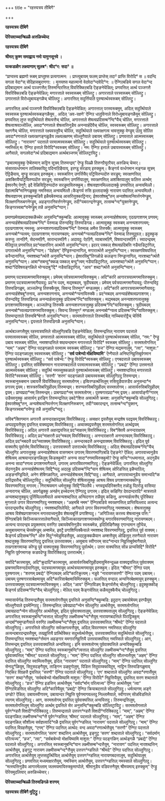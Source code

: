 +++
title = "रहस्यत्रय तीबिगै"

+++


**रहस्यत्रय दीबिगै**

**पॆरियवाच्चान्बिळ्ळै अरुळिच्चॆय्द**

**रहस्यत्रय दीबिगै**

**श्रीमत् क्रुष्ण समाह्वाय नमो यामुनसूनवे ।**

**यत्कडाक्षैग लक्ष्याणाम् सुलब⁴: श्रीद⁴र: सदा³ ॥**



“प्राप्यस्य ब्रह्मणो रूबम् प्राप्तुश्स प्रत्यगात्मन: । प्राप्त्युबायम् फलम् प्राप्तेस् तदा² प्राप्ति विरोदि⁴ स ॥ वदन्दि सगला वेदा³स् सेदिहासबुराणगा: । मुनयश्स महात्मानो वेदवेदा³न्दवेदि³न: ॥ ऎन्गिऱबडिये सगल वेदा³न्द प्रदिबाद्यमान अर्त्थ पञ्जगत्तैत् तिरुमन्दिरत्तिल् विवरिक्किऱबडि ऎङ्ङनेयॆन्निल्; प्रणवत्तिल् अर्त्थ पञ्जगत्तै विवरिक्किऱबडि ऎङ्ङनेयॆन्निल्; मगारत्ताले स्वस्वरूबम् सॊल्लिट्रु। अगारत्ताले परस्वरूबम् सॊल्लिट्रु। उगारत्ताले विरोध्युबायङ्गळैच् चॊल्लिट्रु। अगारत्तिल् सदुर्त्तियाले पुरुषार्त्थस्वरूबम् सॊल्लिट्रु।

अगारत्तिल् अर्त्थ पञ्जगत्तै विवरिक्किऱबडि ऎङ्ङनेयॆन्निल्: अगारत्ताल् परस्वरूबमुम्, अदिल् सदुर्त्थियाले स्वस्वरूब पुरुषार्त्थस्वरूबङ्गळैयुम् , अदिल् ‘अव-रक्षणे’ ऎन्गिऱ धातुविनाले विरोध्युबायङ्गळैयुम् सॊल्लिट्रु। प्रणवत्तिल् लुप्त सदुर्त्थियाले शेषत्वत्तैच् चॊल्लि, अगारत्ताले शेषत्वप्रदिसम्ब³न्दि⁴यैच् चॊल्लि, मगारत्ताले शेषत्वाश्रयञ्जॊल्लि, अवदा⁴रणत्ताले शेषत्वत्तिनुडैय अनन्यार्हदैयैच् चॊल्लि, स्वस्वरूबम् सॊल्लिट्रु। अगारत्ताले रक्षगनैच् चॊल्लि, मगारत्ताले रक्ष्यवस्तुवैच् चॊल्लि, सदुर्त्थियाले रक्ष्यरक्षगत्व भावत्तुक्कु वेण्डुम् उऱवु सॊल्लि अवदा⁴रणत्ताले रक्ष्यरक्षगङ्गळुडैय लक्ष्यलक्षणम् सॊल्लुगैयाले उबायम् सॊल्लिट्रु। प्रणवत्ताले आत्मस्वरूबम् सॊल्लिट्रु। “नारायण” पदत्ताले परमात्मस्वरूबम् सॊल्लिट्रु। सदुर्त्थियाले पुरुषार्त्थस्वरूबम् सॊल्लिट्रु। नमस्सिल् म: ऎन्गिऱ इत्ताले विरोदि⁴स्वरूबम् सॊल्लिट्रु। नम: ऎन्गिऱ इत्ताले उबायस्वरूबम् सॊल्लिट्रु। आगैयाले, सगलवेदा³र्त्थ प्रदिबाद्यमान अर्त्थबञ्जगम् सॊल्लिट्रायिट्रु।

“इव्वात्मावुक्कु ऎम्बॆरुमान् कट्टिन सूत्रम् तिरुमन्द्रम्” ऎण्ड्रु पिळ्ळै तिरुनऱैयूररैयर् अरुळिच् चॆय्वर्। संसारवर्त्धगमान तालिक्कयिऱु पदिनाऱिऴैयाय्, इरण्डु सरडाय् इरुक्कुम्। कैङ्गर्य वर्त्धगमान मङ्गळ सूत्रम् ऎट्टिऴैयाय्, मूण्ड्रु सरडाय् इरुक्कुम्। स्वरूबत्तिन् उणर्त्तियैप् पट्रियिरुप्पदॊरु सरडुम्; स्वरक्षणत्तिल् अशक्तियैप्पट्रियिरुप्पदॊरु सरडुम्; स्वरूबत्तिन् उणर्त्तियालुम्, स्वरक्षणत्तिल् अशक्तियालुम् फलित्त अर्त्थम् ईश्वरनैप् पेणुगै; इदै वॆळियिट्टिरुप्पदॊरु सरडुमायिरुक्कुम्। शेषत्वज्ञानमिल्लादार्क्कु प्रणवत्तिल् अन्वयमिल्लै। देहात्माबि⁴मानिगळुक्कु नमस्सिल् अन्वयमिल्लै।कैङ्गर्य रुसि इल्लादार्क्कु नारायण पदत्तिल् अन्वयमिल्लै। शेषत्वज्ञानम् इरुक्कुम्बडियै इळैयबॆरुमाळ् आसरित्तुक्काट्टिनार्; ईश्वरशेषबू⁴तन् अन्यशेषत्वनिवर्त्तगनॆण्ड्रुम्, विलक्षणनिरूबगनॆण्ड्रुम्, अहङ्गारनिवर्त्तगनॆण्ड्रुम्, तदी³यबरत्न्द्रनॆण्ड्रुम्, तत्सम्ब³न्द⁴युक्तनॆण्ड्रुम्, किङ्गरस्वबा⁴वनॆण्ड्रुम् तन्नै अनुसन्दि⁴प्पान्।

प्रमाणप्रमेयप्रमादाक्कळैच्चेर अनुसन्दि⁴क्कुम्बडि: आत्मावुक्कु स्वरूबम् अनन्यार्हशेषत्वम्; एदत्प्रगाशगम् प्रणवम्; अनन्यार्हशेषत्वप्रदिसम्ब³न्दि⁴ पॆरुमाळ् पॊरुन्दविट्ट तिरुवडिगळ्। आत्मावुक्कु स्वरूबम् अनन्यशरणत्वम्; एदत्प्रगाशगम् नमस्सु; अनन्यशरणत्वप्रदिसम्ब³न्दि⁴ पॆरुमाळ् अमैत्त तिरुक्कै; आत्मावुक्कु स्वरूबम् अनन्यबो⁴ग्यत्वम्; एदत्प्रगाशगम् नारायणबदम्; अनन्यबो⁴ग्यत्वप्रदिसम्ब³न्दि⁴ पॆरुमाळ् तिरुमुऱुवल्। इदुक्कुक् करुत्तु: तानऱिगै, सेदनमऱिगै, सारान्दरमऱिगै। अदावदु: पेऱऱिगै, व्याबारमऱिगै, विषयान्दरमऱिगै। स्वादन्द्र्यम् मेलिट्टाल् प्रणवत्तिल् प्रद²माक्षरत्तिन् अर्त्थत्तै अनुसन्दि⁴प्पान्। इदरर् पक्कल् शेषत्वप्रदिबत्ति नडैयाडिट्रागिल्, उगारार्त्थत्तै अनुसन्दि⁴प्पान्। “देहोहम्” ऎण्ड्रिरुन्दानागिल्, मगारार्त्थत्तै अनुसन्दि⁴प्पान्। स्वरक्षणविषयत्तिल् करैन्दानागिल्, नमश्शब्दा³र्त्थत्तै अनुसन्दि⁴प्पान्। ईश्वरविबू⁴तिगळोडे कलङ्गा निण्ड्रानागिल्, नारशब्दा³र्त्थत्तै अनुसन्दि⁴प्पान्। आबा⁴सबन्दु⁴क्कळ् पक्कल् बन्दु⁴त्वम् नडैयाडिट्रागिल्, अयनशब्दा³र्त्थत्तै अनुसन्दि⁴प्पान्। शब्दा³दिविषयङ्गळिले भोग्यदाबु³द्दि⁴ नडैयाडिट्रागिल्, “आय” शब्दा³र्त्थत्तै अनुसन्दि⁴प्पान्।

प्रमाणम् पदत्रयात्मगमायिरुक्कुम्। प्रमेयम् पर्वत्रयात्मगमायिरुक्कुम्। अदि⁴कारि आगारत्रयात्मगमायिरुक्कुम्। प्रमाणम् पदत्रयात्मगमागैयावदु: प्रद²म पदम्, मद्यमबदम्, त्रुदीयबदम्। प्रमेयम् पर्वत्रयात्मगमागैयावदु: पॊरुन्दविट्ट तिरुवडिगळुम्, अञ्जलॆण्ड्र तिरुक्कैयुम्, सिवन्द तिरुमुग² मण्डलमुम्। अदि⁴कारि आगारत्रयात्मगमागैयावदु: अनन्यार्हशेषबू⁴तनाय्, अनन्यशरणनाय्, अनन्यबो⁴ग्यनायिरुक्कै। प्रद²मबदम् अनन्यार्हशेषत्वप्रगाशगम्। पॊरुन्दविट्ट तिरुवडिगळ् अनन्यार्हत्वत्तुक्कु प्रदिसम्ब³न्दि⁴यायिरुक्कुम्। मद्यमबदम् अनन्यशरणत्वत्तुक्कु प्रगाशगमायिरुक्कुम्। अञ्जलॆण्ड्र तिरुक्कै अनन्यशरणत्वत्तुक्कु प्रदिसम्ब³न्दि⁴यायिरुक्कुम्। त्रुदीयबदम् अनन्यबो⁴घ्यत्वप्रगाशगमायिरुक्कुम्। सिवन्द तिरुमुग² मण्डलम् अनन्यबो⁴ग्यत्व प्रदिसम्ब³न्दि⁴यायिरुक्कुम्। तिरुमन्द्रत्ताले तिरुवबि⁴षेगत्तै अनुसन्दि⁴प्पान्। सरमश्लोगत्ताले तिरुमार्बिल् नाच्चियारोट्टैच् चेर्त्तियै अनुसन्दि⁴प्पान्। द्वयत्ताले तिरुवडिगळै अनुसन्दि⁴प्पान्।

अर्त्थबञ्जगत्तैयुम् रहस्यत्रयत्तिले सॊल्लुगिऱबडि ऎङ्ङनेयॆन्निल्: तिरुमन्द्रत्तिल् नारायण पदत्ताले परमात्वस्वरूबम् सॊल्लि, प्रणवत्ताले आत्मस्वरूबम् सॊल्लि, सदुर्त्थियाले पुरुषार्त्थस्वरूबम् सॊल्लि, “नम:” ऎण्ड्रु उबाय स्वरूबम् सॊल्लि, नमश्शप्दत्तिले षष्ठ्यन्दमान मगारत्ताले विरोदि⁴ स्वरूबम् सॊल्लिट्रु। सरमश्लोगत्तिल् “माम्” “अहम्” ऎन्गिऱ पदङ्गळाले परमात्म स्वरूबम् सॊल्लिट्रु। “व्रज” ऎन्गिऱ मद्यमनालुम्, “त्वा”, “माशुस:” ऎन्गिऱ पदङ्गळालुम् स्वस्वरूबम् सॊल्लिट्रु। “**सर्व पाबेभ्यो मोक्षयिष्यामि**” ऎन्गैयाले अनिष्टनिव्रुत्तिबूर्वगमान पुरुषार्त्थस्वरूबम् सॊल्लिट्रु। “सर्व पाबेभ्य:” ऎण्ड्रु विरोदि⁴स्वरूबम् सॊल्लिट्रु। एगबदत्ताले उबायस्वरूबम् सॊल्लिट्रु। द्वयत्तिल् सविशेषणमान नारायणबदत्ताले परमात्मस्वरूबम् सॊल्लिट्रु। “प्रबद्ये” ऎन्गिऱ उत्तमनाले आत्मस्वरूबम् सॊल्लिट्रु। सदुर्त्थि नमस्सुक्कळाले पुरुषार्त्थस्वरूबम् सॊल्लिट्रु। नमश्शप्दत्तिल् मगारत्ताले विरोदि⁴स्वरूबम् सॊल्लिट्रु। ‘सरणौ’ ‘शरण’ पदङ्गळाले उबायस्वरूबम् सॊल्लुगिऱदु तिरुमन्द्रम्। स्वरूबानुरूबमान उबायत्तै विवरिक्किऱदु सरमश्लोगम्। इव्विरण्डर्त्थत्तिलुम् रुसियुडैयारुडैय अनुसन्दा⁴न प्रगारम् द्वयम्। शास्त्ररुसिबरिग्रुहीदम् तिरुमन्द्रम्। शरण्यरुसिबरिग्रुहीदम् सरमश्लोगम्। आसार्यरुसिबरिग्रुहीदम् द्वयम्। प्राप्यप्रदा⁴नम् तिरुमन्द्रम्। प्राबगप्रदा⁴नम् सरमश्लोगम्। पुरुषगारप्रदा⁴नम् द्वयम्। आसार्याङ्गी³गारम् उडैयवनुक्कु आसार्यन् इरङ्गि तिरुमन्द्रत्तिल् उबदे³शित्त अव्वर्त्थत्तै क्रमश: अनुसन्दि⁴क्कुम्बडि सॊल्लुगिऱदु। ईश्वरशेषबू⁴तन्, अन्यशेषत्वनिवर्त्तगन् विलक्षणनिरूबगन्, तदी³यबरदन्द्रन्, तत्सम्ब³न्द⁴युक्तन्, किङ्गरस्वबा⁴वनॆण्ड्रु तन्नै अनुसन्दि⁴प्पदु।

सविब⁴क्तिगमान अगारत्तै अनन्दराक्षरद्वयम् विवरिक्किऱदु। अव्वक्षर द्वयत्तैयुम् मन्द्रशेष पदद्वयम् विवरिक्किऱदु। अप्पदद्वयत्तैयुम् द्वयत्तिल् वाक्यद्वयम् विवरिक्किऱदु। अव्वाक्यद्वयत्तैयुम् शरमश्लोगत्तिल् अर्त्थद्वयम् विवरिक्किऱदु। अदिल् अगारत्तै अक्षरद्वयत्तिल् प्रद²माक्षरम् विवरिक्किऱदु। विब⁴क्तियै अनन्दराक्षरम् विवरिक्किऱदु। अदिल् प्रद²माक्षरत्तै प्रद²मबदम् विवरिक्किऱदु। अनन्दराक्षरत्तै अनन्दरबदम् विवरिक्किऱदु। अदिल् प्रद²मबदत्तै प्रद²मवाक्यम् विवरिक्किऱदु। अनन्दरबदत्तै अनन्द्रवाक्यम् विवरिक्किऱदु। इदिल् पूर्व वाक्यत्तैप् पूर्वार्त्तम् विवरिक्किऱदु। उत्तरवाक्यत्तै उत्तरार्त्थम् विवरिक्किऱदु। अदिल् शेषत्वप्रदिसम्ब³न्दि⁴यैच् चॊल्लुगिऱ अगारत्तुक्कु अनन्यार्हशेषत्व वासगमान उगारम् विवरणमागिऱबडि ऎङ्ङने? ऎन्निल्: अगारवाच्यनुडैय शेषित्वम् आश्रयान्दरङ्गळिलुम् किडक्कुमो? अनन्य सादा⁴रणमायिरुक्कुमो? ऎण्ड्रु सन्दि³ग्त्धमानाल्, अदनुडैय अनन्य सादा⁴रणत्व प्रगाशगमागैयाले, उगारम् अगारविवरणमागिऱदु। ऎङ्ङनेयॆन्निल्: उगारत्तिल् सॊल्लुगिऱ सेदननुडैय अनन्यार्हशेषत्वम् सिद्दि⁴प्पदु अदऱ्‌कु प्रदिसम्ब³न्दि⁴यान शेषित्वम् ओरिडत्तिल् इळैप्पाऱिल्; अङ्ङनण्ड्रियिले, अनेग शेषिगळागिल्, अनन्यार्हशेषत्वम् सिद्दि⁴यादु। आगैयाले, अगारवाच्यनुडैय समाभ्यदि⁴क दारिद्र्यत्तैच् चॊल्लिट्रायिट्रु। सदुर्त्थियिल् सॊल्लुगिऱ शेषित्वत्तुक्कु आश्रय विषय प्रगाशगमाय्क्कॊण्डु विवरणमागिऱदु मगारम्। निराश्रयमाग धर्मत्तुक्कु सिद्दि⁴यिल्लैये। भगवद्व्यदिरिक्तरैत् तन्नोडु पिऱरोडु वासियऱ अन्यरागच् चॊल्लि, अवर्गळुक्कु अनर्हन् इच्चेदनन् ऎन्गिऱदु उगारम्। इदिल् कऴिगिऱ देवदान्दरादि³ मात्रत्ताले अन्यशब्दत्तुक्कुप् पूर्त्तियिल्लामैयाले अव्वन्यशब्दत्तिल् अन्विदनान तन्नैयुम् कऴित्तु, अनन्यार्हत्वत्तैप् पूरिक्किऱ मुगत्ताले उगार विवरणमागिऱदु नमश्शब्दम्। “अहमबि नमम” ऎन्गिऱबडिये स्वरक्षणत्तिल् प्राप्तियिल्लाद अत्यन्द पारदन्द्र्यत्तैच् चॊल्लुगिऱदु। नमश्शब्दत्तिलेयिऱे; आगैयाले उगार विवरणमागिऱदु नमश्शब्दम्। शेषत्वत्तुक्कु आश्रय विशेषप्रगाशगमान मगारवाच्यनुडैय शेषत्वबूर्त्ति प्रगाशिप्पदु। “अगिञ्जित् करस्य शेषत्वानुब पत्ति:” ऎन्गिऱबडिये किञ्जित्कारत्तालेयागैयाले, किञ्जित्कारप्रगाशगमाय्क्कॊण्डु मगारविवरणमागिऱदु नारायणबदम्। अत्यन्द पारदन्द्र्य प्रयुक्तमाय् वरुगिऱ उबायवेषत्तिनुडैय स्वरूबमॆन्न, इदिलिऴिगैक्कु एगान्दमान तुऱैयॆन्न, अव्वुबायमागच् चॆय्यवेण्डुम् अम्शमॆन्न, इवट्रै प्रगाशिप्पिक्कैयाले नमश्शब्द विवरणमागिऱदु, द्वयत्तिल् पूर्व वाक्यम्। कैङ्गर्य प्रदिसम्ब³न्दि⁴ ऒरु मिदु²नमॆन्नुमिडत्तैयुम्, अदऱ्‌कुक्कळैयान अम्शत्तैयुम् ऒऴित्तुत् तरुगैयाले नारायण शब्दत्तुक्कु विवरणमागिऱदु द्वयत्तिल् उत्तरवाक्यम्। अव्वुबाय स्वीगारम् साद⁴नान्दर निव्रुत्तिबूर्वमागैयाले, तत्प्रगाशगमाय्क् कॊण्डु पूर्व वाक्यत्तुक्कु विवरणमागिऱदु पूर्वार्त्थम्। उत्तर वाक्यत्तिल् सॊन्न प्राप्यसिद्दि⁴ विरोदि⁴ निव्रुत्ति पूर्वगमागक् कडवदॆण्ड्रु विवरिक्किऱदु उत्तरार्त्थम्।

सर्वादि⁴कारमायुम्, अदि⁴क्रुदादि⁴कारमायुम्, आसार्यरुसिबरिग्रुहीदमायुमिरुन्दुळ्ळ वाक्यद्वयत्तिल् पूर्ववाक्यम् प्राबगमायिरुन्ददेयागिलुम्, पदत्रयात्मगमायुम् अर्त्थत्रयात्मगमायुम् इरुक्कुम्। इदिल् “श्रीमत्” ऎन्गिऱ पदम् पुरुषगारम्। “शरणम् प्रबद्ये” ऎन्गिऱबदम् अदि⁴कारिक्रुत्यम्। नडुवे “नारायणसरणौ” ऎन्गिऱ पदम् उबायम्। उबायम् पुरुषगारसाबेक्षमायुम् अदि⁴कारिसाबेक्षमायिमिरुक्कुम्। फलत्तिल् वन्दाल् अन्यनिरबेक्षमायुम् इरुक्कुम्। उत्तरवाक्यमुम् पदत्रयात्मगमायिरुक्कुम्। अदिल् “आय” ऎन्गिऱविडम् कैङ्गर्यत्तैच् चॊल्लुगिऱदु। इदुक्कुक्कीऴ् कैङ्गर्य प्रदिसम्ब³न्दि⁴यैच् चॊल्लुगिऱदु। मेलिल् पदम् कैङ्गर्यत्तिल् कळैयऱुक्कैयैच् चॊल्लुगिऱदु।

नम्मासार्यर्गळ् तिरुमन्द्रत्तैयुम् सरमश्लोगत्तैयुम् द्वयत्तिले अनुसन्दि⁴क्कुम्बडि: इदुदान् उबायोबेयम् इरण्डैयुम् सॊल्लुगैयाले द्वयमॆन्गिऱदु। तिरुमन्द्रत्तिल् उबेयप्रादा⁴न्येन सॊल्लुगिऱ अर्त्थत्तैयुम्, सरमश्लोगत्तिल् उबायप्रादा⁴न्येन सॊल्लुगिऱ अर्त्थत्तैयुम्, इदिल् पूर्ववाक्यत्तालुम्, उत्तरवाक्यत्तालुम् सॊल्लुगिऱदु। ऎङ्ङनेयॆन्निल्: अगारत्तिल् स्वरूबानुबन्दि⁴त्वत्ताल् सॊल्लुगिऱ लक्ष्मीसम्ब³न्द⁴त्तैयुम् नारायणबदत्तिले पिराट्टिक्कुम् अन्दर्बा⁴वमुण्डागैयाले वरुगिऱ लक्ष्मीसम्ब³न्द⁴त्तैयुम् द्वयत्तिल् उत्तरवाक्यत्तिल् “श्रीमदे” ऎन्गिऱ पदत्ताले सॊल्लुगिऱदु। अगारत्तिले सॊल्लुगिऱ सर्वरक्षगत्वत्तैयुम्, अदिल् विवरणमान नमस्सिल् सॊल्लुगिऱ अत्यन्दबारदन्द्र्यत्तैयुम्, तत्प्रव्रुत्तियै प्रार्त्थिक्किऱ सदुर्थ्यर्त्थत्तैयुम्, उत्तरवाक्यत्तिल् सदुर्त्थियाले सॊल्लुगिऱदु। तिरुमन्द्रत्तिल् नमश्शब्दा³र्त्तमान अहङ्गार ममगारनिव्रुत्तियै उत्तरवाक्यत्तिल् नमस्सिले सॊल्लुगिऱदु। आग, तिरुमन्द्रम् द्वयत्तिल् उत्तरवाक्यत्तिले अन्वयित्तदु। इनि सरमश्लोगम् पूर्ववाक्यत्तिले अन्वयिक्कुम्बडि सॊल्लुगिऱदु। “माम्” ऎन्गिऱ पदत्तिल् स्वरूबानुबन्दि⁴त्वत्ताल् सॊल्लुगिऱ लक्ष्मीसम्ब³न्द⁴त्तैयुम् द्वयत्तिल् पूर्ववाक्यत्तिल् “श्रीमत्” पदत्ताले सॊल्लुगिऱदु। “माम्” ऎन्गिऱ पदत्तिल् सॊल्लुगिऱ सौलभ्यत्तैयुम् “अहम्” ऎन्गिऱ पदत्तिल् सॊल्लुगिऱ स्वामित्वत्तैयुम्, इदिल् “नारायण” पदत्ताले सॊल्लुगिऱदु। “माम्” ऎन्गिऱ पदत्तिल् सॊल्लुगिऱ सेनादू⁴ळियुम्, सिऱुसदङ्गैयुम्, ताङ्गिन उऴवुगोलुम्, पिडित्त सिऱुवाय्क्कयिऱुम्, नाट्टिन तिरुवडिगळुमाय् निऱ्‌किऱ विग्रहत्तै द्वयत्तिल् “सरणौ” ऎन्गिऱ पदत्ताले सॊल्लुगिऱदु। ‘एग’ शब्दत्ताले सॊल्लुगिऱ अवदा⁴रणार्त्तैयुम् ‘सरण’ शब्दा³र्त्तैयुम्, ‘सर्वबाबेभ्यो मोक्षयिष्यामि माशुस:’ ऎन्गिऱ विरोदि⁴ निव्रुत्तियैयुम्, द्वयत्तिल् सरण शब्दत्ताले सॊल्लुगिऱदु। “व्रज” ऎन्गिऱ इडत्तिन् अर्त्थत्तैयुम् “सर्वद⁴र्मान् परित्यज्य” ऎन्गिऱ अर्त्थत्तैयुम् “त्वा” ऎन्गिऱविडत्तिल् सॊल्लुगिऱ अदि⁴कारियैयुम् “प्रबद्ये” ऎन्गिऱ क्रियाबदत्ताले सॊल्लुगिऱदु। धर्मत्यागम् अङ्गे उण्डो? ऎन्निल्: उबायस्वीगारम्, उबायान्दर निव्रुत्ति पूर्वगमागवल्लदु निल्लामैयाले, स्वीगारम् सॊन्नविडत्तिले त्यागम् सॊल्लुगिऱदु। आग, सरमश्लोगम् द्वयत्तिल् पूर्ववाक्यत्तिल् अन्वयित्तदु। तिरुमन्द्रत्तिलुम्, सरमश्लोगत्तिलुम् सॊल्लुगिऱ अर्त्थम् द्वयत्तिले सेर अनुसन्दि⁴क्कुम्बडि सॊल्लिट्रायिट्रु। सरमश्लोगत्ताले पूर्वग²ण्डत्तै विशदी³गरिक्किऱदु। तिरुमन्द्रत्ताले उत्तरग²ण्डत्तै विशदी³गरिक्किऱदु। “माम्”, “अहम्” ऎन्गिऱ पदङ्गळिल् लक्ष्मीसम्ब³न्द⁴त्तै पूर्वग²ण्डत्तिल् ‘श्रीमत्’ पदत्ताले सॊल्लुगिऱदु। “माम्”, “अहम्” ऎन्गिऱ पदङ्गळिल् सौशील्य सर्वज्ञत्वादि³गळै द्वयत्तिल् पूर्वग²ण्डत्तिल् ‘नारायण’ पदत्ताले सॊल्लुगिऱदु। “माम्” ऎन्गिऱ पदत्तिल् विग्रहत्तैयुम्, “एगम्” ऎन्गिऱ पदत्तिल् अर्त्थद: वन्द अवदा⁴रणार्त्थत्तैयुम् “सरणौ” ऎन्गिऱ पदत्ताले सॊल्लुगिऱदु। सरमश्लोगत्तिल् ‘सरण’ शब्दत्तिन् अर्त्थत्तैयुम्, इङ्गुट्र ‘सरण’ शब्दत्ताले सॊल्लुगिऱदु। “सर्वदर्मान् परित्यज्य”, “व्रज”, “त्वा”, “सर्वबाबेभ्यो मोक्षयिष्यामि माशुस:” ऎन्गिऱ पदङ्गळिन् अर्त्थङ्गळै “प्रबद्ये” ऎन्गिऱ पदत्ताले सॊल्लुगिऱदु। अगारत्तिल् स्वरूबानुबन्दि⁴यान लक्ष्मीसम्ब³न्दत्तैयुम्, “नारायण” पदत्तिल् नारशब्दत्तिन् अर्त्थत्तैयुम्, इङ्गुट्र नारायण लक्ष्मीसम्ब³न्द⁴त्तैयुम् उत्तरग²ण्डत्तिले “श्रीमदे” ऎन्गिऱ पदत्तिल् सॊल्लुगिऱदु। अगारत्तिल् अर्त्थत्तैयुम् लुप्तसदुर्त्थियिल् अर्त्थत्तैयुम् उत्तरग²ण्डत्तिल् नारायणबदत्तालुम्, सदुर्त्थियालुम् सॊल्लुगिऱदु। प्रणवत्तिल् मध्यमाक्षरत्तैयुम्, नमस्सिन् अर्त्थत्तैयुम्, उत्तरग²ण्डत्तिल् नमस्साले सॊल्लुगिऱदु। “मत्स्यत्तिनुडैय आगारमॆल्लाम् जलमयमायिरुक्कुमाप्पोले, श्रीमानुडैय वडिवत्तनैयुम् श्रीमयमाय् इरुक्कुम्” ऎण्ड्रु पॆरियमुदलियार् अरुळिच्चॆय्वर्।

**पॆरियवाच्चान्बिळ्ळै तिरुवडिगळे शरणम्**

**रहस्यत्रय तीबिगै मुट्रिट्रु।**






